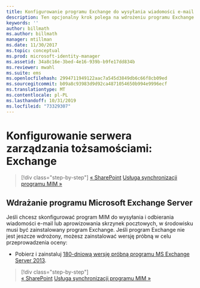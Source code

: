 ```yaml
---
title: Konfigurowanie programu Exchange do wysyłania wiadomości e-mail i tworzenia skrzynek pocztowych | Dokumentacja firmy Microsoft
description: Ten opcjonalny krok polega na wdrożeniu programu Exchange Server w celu umożliwienia programowi MIM 2016 wysyłania wiadomości e-mail i tworzenia skrzynek pocztowych.
keywords: ''
author: billmath
ms.author: billmath
manager: mtillman
ms.date: 11/30/2017
ms.topic: conceptual
ms.prod: microsoft-identity-manager
ms.assetid: 34a8c16e-3bed-4e16-939b-b9fe17dd834b
ms.reviewer: mwahl
ms.suite: ems
ms.openlocfilehash: 2994711949122aac7a545d3849db6c66f8cb09ed
ms.sourcegitcommit: b09a8c93983d9d92ca4871054650b994e9996ecf
ms.translationtype: MT
ms.contentlocale: pl-PL
ms.lasthandoff: 10/31/2019
ms.locfileid: "73329307"
---
```

# <a name="set-up-an-identity-management-server-exchange"></a>Konfigurowanie serwera zarządzania tożsamościami: Exchange

> [!div class="step-by-step"]
> [« SharePoint](prepare-server-sharepoint.md)
> [Usługa synchronizacji programu MIM »](install-mim-sync.md)

## <a name="deploy-microsoft-exchange-server"></a>Wdrażanie programu Microsoft Exchange Server
Jeśli chcesz skonfigurować program MIM do wysyłania i odbierania wiadomości e-mail lub aprowizowania skrzynek pocztowych, w środowisku musi być zainstalowany program Exchange. Jeśli program Exchange nie jest jeszcze wdrożony, możesz zainstalować wersję próbną w celu przeprowadzenia oceny:

* Pobierz i zainstaluj [180-dniową wersję próbną programu MS Exchange Server 2013](http://www.microsoft.com/evalcenter/evaluate-exchange-server-2013).

> [!div class="step-by-step"]  
> [« SharePoint](prepare-server-sharepoint.md)
> [Usługa synchronizacji programu MIM »](install-mim-sync.md)
